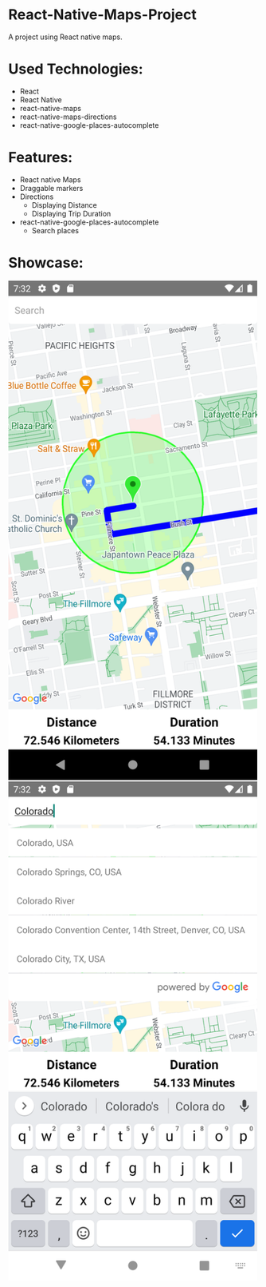 # React-Native-Maps-Project

A project using React native maps.

# Used Technologies:

- React
- React Native
- react-native-maps
- react-native-maps-directions
- react-native-google-places-autocomplete

# Features:

- React native Maps
- Draggable markers
- Directions
  - Displaying Distance
  - Displaying Trip Duration
- react-native-google-places-autocomplete
  - Search places

# Showcase:

<img src="./media/screenshots/1.png" width=500>
<img src="./media/screenshots/2.png" width=500>
